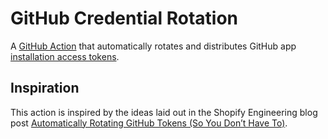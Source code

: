 # GitHub Credential Rotation

A [GitHub Action] that automatically rotates and distributes GitHub app
[installation access tokens].

[github action]: https://docs.github.com/actions
[installation access tokens]: https://docs.github.com/apps/creating-github-apps/authenticating-with-a-github-app/generating-an-installation-access-token-for-a-github-app

## Inspiration

This action is inspired by the ideas laid out in the Shopify Engineering blog
post [Automatically Rotating GitHub Tokens (So You Don’t Have To)].

[automatically rotating github tokens (so you don’t have to)]: https://shopify.engineering/automatically-rotate-github-tokens
